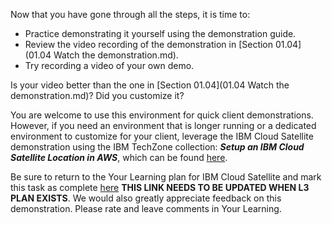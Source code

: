 Now that you have gone through all the steps, it is time to:
- Practice demonstrating it yourself using the demonstration guide.
- Review the video recording of the demonstration in [Section 01.04](01.04 Watch the demonstration.md). 
- Try recording a video of your own demo. 

Is your video better than the one in [Section 01.04](01.04 Watch the demonstration.md)? Did you customize it?

You are welcome to use this environment for quick client demonstrations.  However, if you need an environment that is longer running or a dedicated environment to customize for your client, leverage the IBM Cloud Satellite demonstration using the IBM TechZone collection: ***Setup an IBM Cloud Satellite Location in AWS***, which can be found <a href="https://techzone.ibm.com/collection/SetupIBMCloudSatelliteLocationInAWS" target ="_blank">here</a>. 

Be sure to return to the Your Learning plan for IBM Cloud Satellite and mark this task as complete <a href="https://yourlearning.ibm.com/activity/PLAN-37F924EAF756" target="_blank">here</a> **THIS LINK NEEDS TO BE UPDATED WHEN L3 PLAN EXISTS**. We would also greatly appreciate feedback on this demonstration. Please rate and leave comments in Your Learning.
